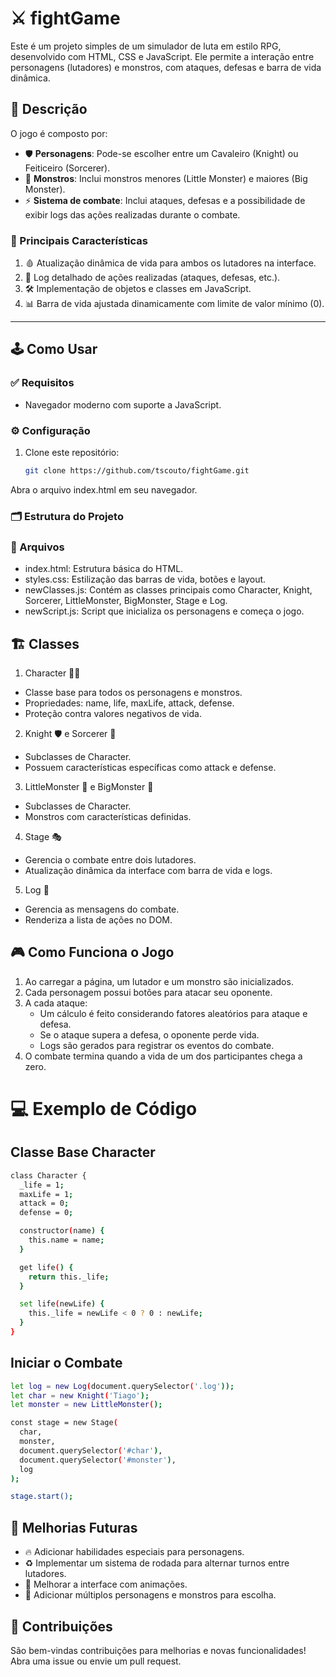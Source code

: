 # ⚔️ fightGame

Este é um projeto simples de um simulador de luta em estilo RPG, desenvolvido com HTML, CSS e JavaScript. Ele permite a interação entre personagens (lutadores) e monstros, com ataques, defesas e barra de vida dinâmica.

## 📜 Descrição

O jogo é composto por:

- 🛡️ **Personagens**: Pode-se escolher entre um Cavaleiro (Knight) ou Feiticeiro (Sorcerer).
- 👾 **Monstros**: Inclui monstros menores (Little Monster) e maiores (Big Monster).
- ⚡ **Sistema de combate**: Inclui ataques, defesas e a possibilidade de exibir logs das ações realizadas durante o combate.

### 🌟 Principais Características

1. 🩸 Atualização dinâmica de vida para ambos os lutadores na interface.
2. 📝 Log detalhado de ações realizadas (ataques, defesas, etc.).
3. 🛠️ Implementação de objetos e classes em JavaScript.
4. 📊 Barra de vida ajustada dinamicamente com limite de valor mínimo (0).

---

## 🕹️ Como Usar

### ✅ Requisitos

- Navegador moderno com suporte a JavaScript.

### ⚙️ Configuração

1. Clone este repositório:
   ```bash
   git clone https://github.com/tscouto/fightGame.git
   ```

Abra o arquivo index.html em seu navegador.

### 🗂️ Estrutura do Projeto

### 📁 Arquivos

- index.html: Estrutura básica do HTML.
- styles.css: Estilização das barras de vida, botões e layout.
- newClasses.js: Contém as classes principais como Character, Knight, Sorcerer, LittleMonster, BigMonster, Stage e Log.
- newScript.js: Script que inicializa os personagens e começa o jogo.

## 🏗️ Classes

1. Character 🧙‍♂️

- Classe base para todos os personagens e monstros.
- Propriedades: name, life, maxLife, attack, defense.
- Proteção contra valores negativos de vida.

2.  Knight 🛡️ e Sorcerer 🔮

- Subclasses de Character.
- Possuem características específicas como attack e defense.

3. LittleMonster 👾 e BigMonster 🐉

- Subclasses de Character.
- Monstros com características definidas.

4. Stage 🎭

- Gerencia o combate entre dois lutadores.
- Atualização dinâmica da interface com barra de vida e logs.

5. Log 📝

- Gerencia as mensagens do combate.
- Renderiza a lista de ações no DOM.

## 🎮 Como Funciona o Jogo

1. Ao carregar a página, um lutador e um monstro são inicializados.
2. Cada personagem possui botões para atacar seu oponente.
3. A cada ataque:
   - Um cálculo é feito considerando fatores aleatórios para ataque e defesa.
   - Se o ataque supera a defesa, o oponente perde vida.
   - Logs são gerados para registrar os eventos do combate.
4. O combate termina quando a vida de um dos participantes chega a zero.

# 💻 Exemplo de Código

## Classe Base Character

```bash
class Character {
  _life = 1;
  maxLife = 1;
  attack = 0;
  defense = 0;

  constructor(name) {
    this.name = name;
  }

  get life() {
    return this._life;
  }

  set life(newLife) {
    this._life = newLife < 0 ? 0 : newLife;
  }
}
```

## Iniciar o Combate

```bash
let log = new Log(document.querySelector('.log'));
let char = new Knight('Tiago');
let monster = new LittleMonster();

const stage = new Stage(
  char,
  monster,
  document.querySelector('#char'),
  document.querySelector('#monster'),
  log
);

stage.start();
```

## 🚀 Melhorias Futuras

- 🔥 Adicionar habilidades especiais para personagens.
- ♻️ Implementar um sistema de rodada para alternar turnos entre lutadores.
- 🎨 Melhorar a interface com animações.
- 👥 Adicionar múltiplos personagens e monstros para escolha.

## 🤝 Contribuições

São bem-vindas contribuições para melhorias e novas funcionalidades! Abra uma issue ou envie um pull request.
